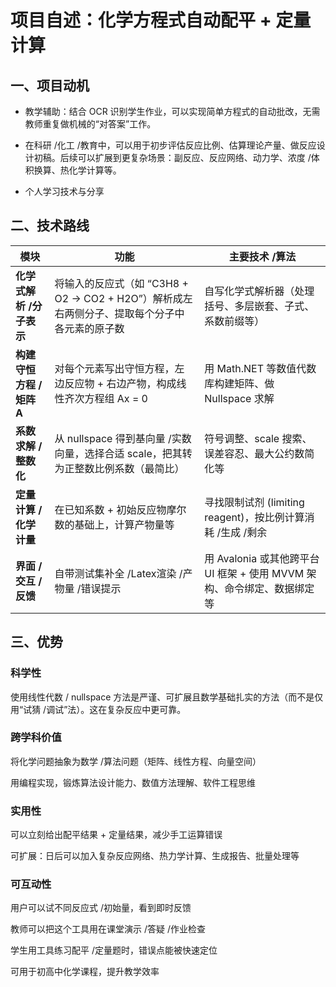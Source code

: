 # 项目自述：化学方程式自动配平 + 定量计算

## 一、项目动机

- 教学辅助：结合 OCR 识别学生作业，可以实现简单方程式的自动批改，无需教师重复做机械的“对答案”工作。

- 在科研 /化工 /教育中，可以用于初步评估反应比例、估算理论产量、做反应设计初稿。后续可以扩展到更复杂场景：副反应、反应网络、动力学、浓度 /体积换算、热化学计算等。

- 个人学习技术与分享

## 二、技术路线

| 模块               | 功能                                                          | 主要技术 /算法                                        |
| ---------------- | ----------------------------------------------------------- | ----------------------------------------------- |
| **化学式解析 /分子表示**  | 将输入的反应式（如 “C3H8 + O2 -> CO2 + H2O”）解析成左右两侧分子、提取每个分子中各元素的原子数 | 自写化学式解析器（处理括号、多层嵌套、子式、系数前缀等）                    |
| **构建守恒方程 /矩阵 A** | 对每个元素写出守恒方程，左边反应物 + 右边产物，构成线性齐次方程组 Ax = 0                   | 用 Math.NET 等数值代数库构建矩阵、做 Nullspace 求解            |
| **系数求解 /整数化**    | 从 nullspace 得到基向量 /实数向量，选择合适 scale，把其转为正整数比例系数（最简比）         | 符号调整、scale 搜索、误差容忍、最大公约数简化等                     |
| **定量计算 /化学计量**   | 在已知系数 + 初始反应物摩尔数的基础上，计算产物量等              | 寻找限制试剂 (limiting reagent)，按比例计算消耗 /生成 /剩余       |
| **界面 /交互 /反馈**   | 自带测试集补全 /Latex渲染 /产物量 /错误提示                  | 用 Avalonia 或其他跨平台 UI 框架 + 使用 MVVM 架构、命令绑定、数据绑定等 |

## 三、优势

### 科学性

使用线性代数 / nullspace 方法是严谨、可扩展且数学基础扎实的方法（而不是仅用“试猜 /调试”法）。这在复杂反应中更可靠。

### 跨学科价值

将化学问题抽象为数学 /算法问题（矩阵、线性方程、向量空间）

用编程实现，锻炼算法设计能力、数值方法理解、软件工程思维

### 实用性

可以立刻给出配平结果 + 定量结果，减少手工运算错误

可扩展：日后可以加入复杂反应网络、热力学计算、生成报告、批量处理等

### 可互动性

用户可以试不同反应式 /初始量，看到即时反馈

教师可以把这个工具用在课堂演示 /答疑 /作业检查

学生用工具练习配平 /定量题时，错误点能被快速定位

可用于初高中化学课程，提升教学效率
